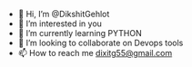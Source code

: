 - 👋 Hi, I’m @DikshitGehlot
- 👀 I’m interested in you
- 🌱 I’m currently learning PYTHON
- 💞️ I’m looking to collaborate on Devops tools
- 📫 How to reach me dixitg55@gmail.com

<!---
DikshitGehlot/DikshitGehlot is a ✨ special ✨ repository because its `README.md` (this file) appears on your GitHub profile.
You can click the Preview link to take a look at your changes.
--->
